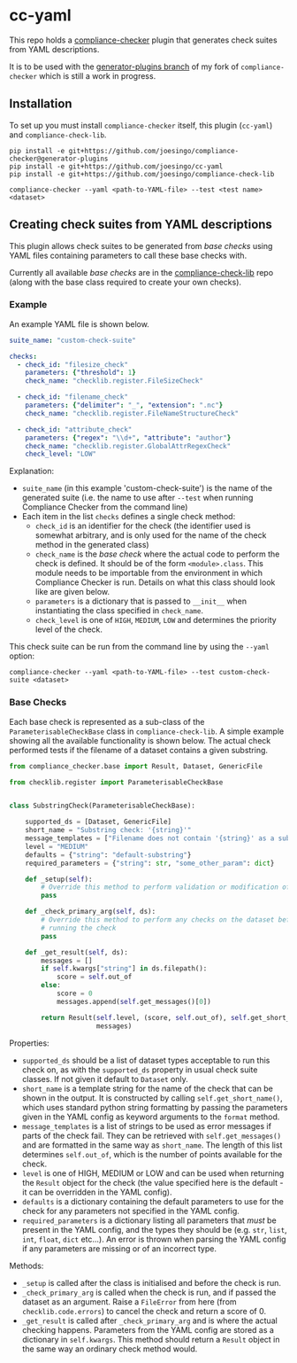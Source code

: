 # cc-yaml

This repo holds a [compliance-checker](https://github.com/ioos/compliance-checker)
plugin that generates check suites from YAML descriptions.

It is to be used with the [generator-plugins branch](https://github.com/joesingo/compliance-checker/tree/generator-plugins)
of my fork of `compliance-checker` which is still a work in progress.

## Installation

To set up you must install `compliance-checker` itself, this plugin (`cc-yaml`)
and `compliance-check-lib`.

```
pip install -e git+https://github.com/joesingo/compliance-checker@generator-plugins
pip install -e git+https://github.com/joesingo/cc-yaml
pip install -e git+https://github.com/joesingo/compliance-check-lib

compliance-checker --yaml <path-to-YAML-file> --test <test name> <dataset>
```

## Creating check suites from YAML descriptions

This plugin allows check suites to be generated from *base checks* using YAML
files containing parameters to call these base checks with.

Currently all available *base checks* are in the [compliance-check-lib](https://github.com/joesingo/compliance-check-lib)
repo (along with the base class required to create your own checks).

### Example

An example YAML file is shown below.

```yaml
suite_name: "custom-check-suite"

checks:
  - check_id: "filesize_check"
    parameters: {"threshold": 1}
    check_name: "checklib.register.FileSizeCheck"

  - check_id: "filename_check"
    parameters: {"delimiter": "_", "extension": ".nc"}
    check_name: "checklib.register.FileNameStructureCheck"

  - check_id: "attribute_check"
    parameters: {"regex": "\\d+", "attribute": "author"}
    check_name: "checklib.register.GlobalAttrRegexCheck"
    check_level: "LOW"
```

Explanation:

* `suite_name` (in this example 'custom-check-suite') is the name of the generated suite (i.e. the
  name to use after `--test` when running Compliance Checker from the command line)
* Each item in the list `checks` defines a single check method:
  * `check_id` is an identifier for the check (the identifier used is somewhat arbitrary, and is
    only used for the name of the check method in the generated class)
  * `check_name` is the *base check* where the actual code to perform the check is defined. It
    should be of the form `<module>.class`. This module needs to be importable from the environment
    in which Compliance Checker is run. Details on what this class should look like are given below.
  * `parameters` is a dictionary that is passed to `__init__` when instantiating the class
    specified in `check_name`.
  * `check_level` is one of `HIGH`, `MEDIUM`, `LOW` and determines the priority level of the check.

This check suite can be run from the command line by using the `--yaml` option:
```
compliance-checker --yaml <path-to-YAML-file> --test custom-check-suite <dataset>
```

### Base Checks

Each base check is represented as a sub-class of the `ParameterisableCheckBase` class in
`compliance-check-lib`. A simple example showing all the available functionality is shown
below. The actual check performed tests if the filename of a dataset contains a given
substring.

```python
from compliance_checker.base import Result, Dataset, GenericFile

from checklib.register import ParameterisableCheckBase


class SubstringCheck(ParameterisableCheckBase):

    supported_ds = [Dataset, GenericFile]
    short_name = "Substring check: '{string}'"
    message_templates = ["Filename does not contain '{string}' as a substring"]
    level = "MEDIUM"
    defaults = {"string": "default-substring"}
    required_parameters = {"string": str, "some_other_param": dict}

    def _setup(self):
        # Override this method to perform validation or modification of arguments
        pass

    def _check_primary_arg(self, ds):
        # Override this method to perform any checks on the dataset before
        # running the check
        pass

    def _get_result(self, ds):
        messages = []
        if self.kwargs["string"] in ds.filepath():
            score = self.out_of
        else:
            score = 0
            messages.append(self.get_messages()[0])

        return Result(self.level, (score, self.out_of), self.get_short_name(),
                      messages)
```

Properties:

* `supported_ds` should be a list of dataset types acceptable to run this check
  on, as with the `supported_ds` property in usual check suite classes. If not
  given it default to `Dataset` only.
* `short_name` is a template string for the name of the check that can be shown
  in the output. It is constructed by calling `self.get_short_name()`, which uses
  standard python string formatting by passing the parameters given in the YAML
  config as keyword arguments to the `format` method.
* `message_templates` is a list of strings to be used as error messages if parts
  of the check fail. They can be retrieved with `self.get_messages()` and are
  formatted in the same way as `short_name`. The length of this list determines
  `self.out_of`, which is the number of points available for the check.
* `level` is one of HIGH, MEDIUM or LOW and can be used when returning the
  `Result` object for the check (the value specified here is the default - it
  can be overridden in the YAML config).
* `defaults` is a dictionary containing the default parameters to use for the
  check for any parameters not specified in the YAML config.
* `required_parameters` is a dictionary listing all parameters that *must* be
  present in the YAML config, and the types they should be (e.g. `str`, `list`,
  `int`, `float`, `dict` etc...). An error is thrown when parsing the YAML
  config if any parameters are missing or of an incorrect type.

Methods:

* `_setup` is called after the class is initialised and before the check is run.
* `_check_primary_arg` is called when the check is run, and if passed the dataset as an argument.
  Raise a `FileError` from here (from `checklib.code.errors`) to cancel the check and return a
  score of 0.
* `_get_result` is called after `_check_primary_arg` and is where the actual checking happens.
  Parameters from the YAML config are stored as a dictionary in `self.kwargs`.
  This method should return a `Result` object in the same way an ordinary check method would.

